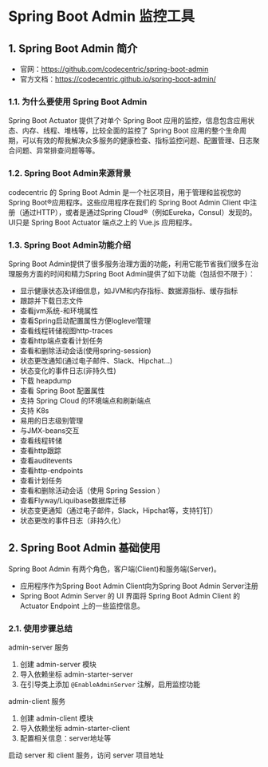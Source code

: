 # Spring Boot Admin 监控工具

## 1. Spring Boot Admin 简介

- 官网：https://github.com/codecentric/spring-boot-admin
- 官方文档：https://codecentric.github.io/spring-boot-admin/

### 1.1. 为什么要使用 Spring Boot Admin

Spring Boot Actuator 提供了对单个 Spring Boot 应用的监控，信息包含应用状态、内存、线程、堆栈等，比较全面的监控了 Spring Boot 应用的整个生命周期，可以有效的帮我解决众多服务的健康检查、指标监控问题、配置管理、日志聚合问题、异常排查问题等等。

### 1.2. Spring Boot Admin来源背景

codecentric 的 Spring Boot Admin 是一个社区项目，用于管理和监视您的 Spring Boot®应用程序。这些应用程序在我们的 Spring Boot Admin Client 中注册（通过HTTP），或者是通过Spring Cloud®（例如Eureka，Consul）发现的。UI只是 Spring Boot Actuator 端点之上的 Vue.js 应用程序。

### 1.3. Spring Boot Admin功能介绍

Spring Boot Admin提供了很多服务治理方面的功能，利用它能节省我们很多在治理服务方面的时间和精力Spring Boot Admin提供了如下功能（包括但不限于）：

- 显示健康状态及详细信息，如JVM和内存指标、数据源指标、缓存指标
- 跟踪并下载日志文件
- 查看jvm系统-和环境属性
- 查看Spring启动配置属性方便loglevel管理
- 查看线程转储视图http-traces
- 查看http端点查看计划任务
- 查看和删除活动会话(使用spring-session)
- 状态更改通知(通过电子邮件、Slack、Hipchat…)
- 状态变化的事件日志(非持久性)
- 下载 heapdump
- 查看 Spring Boot 配置属性
- 支持 Spring Cloud 的环境端点和刷新端点
- 支持 K8s
- 易用的日志级别管理
- 与JMX-beans交互
- 查看线程转储
- 查看http跟踪
- 查看auditevents
- 查看http-endpoints
- 查看计划任务
- 查看和删除活动会话（使用 Spring Session ）
- 查看Flyway/Liquibase数据库迁移
- 状态变更通知（通过电子邮件，Slack，Hipchat等，支持钉钉）
- 状态更改的事件日志（非持久化）

## 2. Spring Boot Admin 基础使用

Spring Boot Admin 有两个角色，客户端(Client)和服务端(Server)。

- 应用程序作为Spring Boot Admin Client向为Spring Boot Admin Server注册
- Spring Boot Admin Server 的 UI 界面将 Spring Boot Admin Client 的 Actuator Endpoint 上的一些监控信息。

### 2.1. 使用步骤总结

admin-server 服务

1. 创建 admin-server 模块
2. 导入依赖坐标 admin-starter-server
3. 在引导类上添加 `@EnableAdminServer` 注解，启用监控功能

admin-client 服务

1. 创建 admin-client 模块
2. 导入依赖坐标 admin-starter-client
3. 配置相关信息：server地址等

启动 server 和 client 服务，访问 server 项目地址


